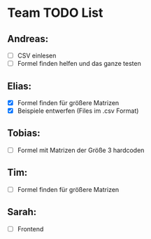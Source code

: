 # Team TODO List

## Andreas: 

- [ ] CSV einlesen
- [ ] Formel finden helfen und das ganze testen

## Elias:

- [x] Formel finden für größere Matrizen
- [x] Beispiele entwerfen (Files im .csv Format)

## Tobias: 

- [ ] Formel mit Matrizen der Größe 3 hardcoden

## Tim: 

- [ ] Formel finden für größere Matrizen

## Sarah: 

- [ ] Frontend
